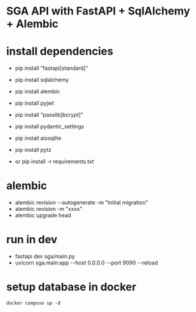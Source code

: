 # SGA API with FastAPI + SqlAlchemy + Alembic

# install dependencies
  - pip install "fastapi[standard]"
  - pip install sqlalchemy
  - pip install alembic
  - pip install pyjwt
  - pip install "passlib[bcrypt]"
  - pip install pydantic_settings
  - pip install aiosqlite
  - pip install pytz
  
  - or pip install -r requirements.txt

# alembic
  - alembic revision --autogenerate -m "Initial migration"
  - alembic revision -m "xxxx"
  - alembic upgrade head

# run in dev
  - fastapi dev sga/main.py
  - uvicorn sga.main:app --host 0.0.0.0 --port 9090 --reload

# setup database in docker
    docker compose up -d